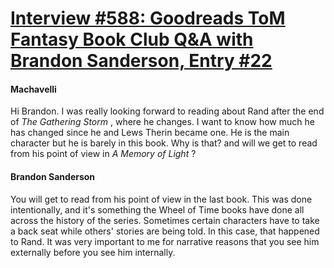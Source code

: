 # [Interview #588: Goodreads ToM Fantasy Book Club Q&A with Brandon Sanderson, Entry #22](https://www.theoryland.com/intvmain.php?i=588#22)

#### Machavelli

Hi Brandon. I was really looking forward to reading about Rand after the end of
*The Gathering Storm*
, where he changes. I want to know how much he has changed since he and Lews Therin became one. He is the main character but he is barely in this book. Why is that? and will we get to read from his point of view in
*A Memory of Light*
?

#### Brandon Sanderson

You will get to read from his point of view in the last book. This was done intentionally, and it's something the Wheel of Time books have done all across the history of the series. Sometimes certain characters have to take a back seat while others' stories are being told. In this case, that happened to Rand. It was very important to me for narrative reasons that you see him externally before you see him internally.

